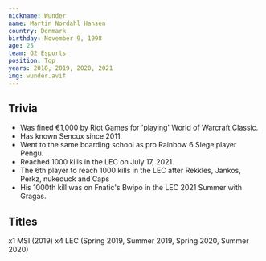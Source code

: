 ```yaml
---
nickname: Wunder
name: Martin Nordahl Hansen
country: Denmark
birthday: November 9, 1998
age: 25
team: G2 Esports
position: Top
years: 2018, 2019, 2020, 2021
img: wunder.avif
---
```


## Trivia

- Was fined €1,000 by Riot Games for 'playing' World of Warcraft Classic.
- Has known Sencux since 2011.
- Went to the same boarding school as pro Rainbow 6 Siege player Pengu.
- Reached 1000 kills in the LEC on July 17, 2021.
- The 6th player to reach 1000 kills in the LEC after Rekkles, Jankos, Perkz, nukeduck and Caps
- His 1000th kill was on Fnatic's Bwipo in the LEC 2021 Summer with Gragas.

## Titles

x1 MSI (2019)
x4 LEC (Spring 2019, Summer 2019, Spring 2020, Summer 2020)